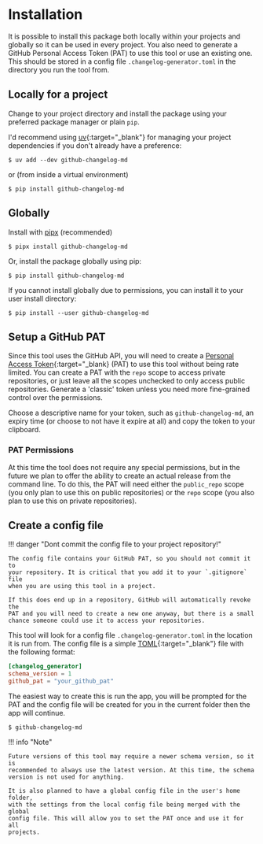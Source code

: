 # Installation

It is possible to install this package both locally within your projects and
globally so it can be used in every project. You also need to generate a GitHub
Personal Access Token (PAT) to use this tool or use an existing one. This should
be stored in a config file `.changelog-generator.toml` in the directory you run
the tool from.

## Locally for a project

Change to your project directory and install the package using your preferred
package manager or plain `pip`.

I'd recommend using [uv](https://docs.astral.sh/uv/){:target="_blank"} for
managing your project dependencies if you don't already have a preference:

```console
$ uv add --dev github-changelog-md
```

or (from inside a virtual environment)

```console
$ pip install github-changelog-md
```

## Globally

Install with [pipx](https://pypa.github.io/pipx/) (recommended)

```console
$ pipx install github-changelog-md
```

Or, install the package globally using pip:

```console
$ pip install github-changelog-md
```

If you cannot install globally due to permissions, you can install it to your
user install directory:

```console
$ pip install --user github-changelog-md
```

## Setup a GitHub PAT

Since this tool uses the GitHub API, you will need to create a [Personal Access
Token](https://github.com/settings/tokens){:target="_blank} (PAT) to use this
tool without being rate limited. You can create a PAT with the `repo` scope to
access private repositories, or just leave all the scopes unchecked to only
access public repositories. Generate a 'classic' token unless you need more
fine-grained control over the permissions.

Choose a descriptive name for your token, such as `github-changelog-md`, an
expiry time (or choose to not have it expire at all) and copy the token to your
clipboard.

### PAT Permissions

At this time the tool does not require any special permissions, but in the
future we plan to offer the ability to create an actual release from the command
line. To do this, the PAT will need either the `public_repo` scope (you only
plan to use this on public repositories) or the `repo` scope (you also plan to
use this on private repositories).

## Create a config file

!!! danger "Dont commit the config file to your project repository!"

    The config file contains your GitHub PAT, so you should not commit it to
    your repository. It is critical that you add it to your `.gitignore` file
    when you are using this tool in a project.

    If this does end up in a repository, GitHub will automatically revoke the
    PAT and you will need to create a new one anyway, but there is a small
    chance someone could use it to access your repositories.

This tool will look for a config file `.changelog-generator.toml` in the
location it is run from. The config file is a simple
[TOML](https://toml.io/en/){:target="_blank"} file with the following format:

```toml
[changelog_generator]
schema_version = 1
github_pat = "your_github_pat"
```

The easiest way to create this is run the app, you will be prompted for the
PAT and the config file will be created for you in the current folder then the
app will continue.

```console
$ github-changelog-md
```

!!! info "Note"

    Future versions of this tool may require a newer schema version, so it is
    recommended to always use the latest version. At this time, the schema
    version is not used for anything.

    It is also planned to have a global config file in the user's home folder,
    with the settings from the local config file being merged with the global
    config file. This will allow you to set the PAT once and use it for all
    projects.
